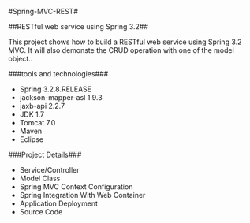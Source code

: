 #Spring-MVC-REST#

##RESTful web service using Spring 3.2##

This project shows how to build a RESTful web service using Spring 3.2 MVC. It will also demonste the CRUD operation with one of the model object..

###tools and technologies###

* Spring 3.2.8.RELEASE
* jackson-mapper-asl 1.9.3
* jaxb-api 2.2.7
* JDK 1.7
* Tomcat 7.0
* Maven
* Eclipse 

###Project Details###

* Service/Controller
* Model Class
* Spring MVC Context Configuration
* Spring Integration With Web Container
* Application Deployment
* Source Code

